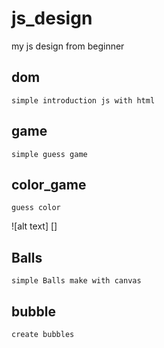 # js_design
my js design from beginner

## dom
```
simple introduction js with html
```

## game
```
simple guess game
```

## color_game

```
guess color
```
![alt text] []
## Balls
```
simple Balls make with canvas 
```

## bubble
```
create bubbles
```


